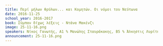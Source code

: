 ```yaml
---
title: Περί μήλων θρύλων... και Κομητών. Οι νόμοι του Νεύτωνα
date: 2016-11-25
school_year: 2016-2017
book: Σύμπαν δίχως λέξεις - Ντάνα Μακένζι 
image: 25-11-16.png
speakers: Νίκος Γανωτής, Α1 % Μανώλης Σταυράκακης, Β5 % Άλκηστις Λυρίτη, Α3 % Αλέξανδρος Φίκας, Β6
announcement: 25-11-16.png
---
```

